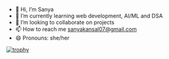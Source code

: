 - 👋 Hi, I’m Sanya
- 🌱 I’m currently learning web development, AI/ML and DSA
- 💞️ I’m looking to collaborate on projects
- 📫 How to reach me sanyakansal07@gmail.com
- 😄 Pronouns: she/her



[![trophy](https://github-profile-trophy.vercel.app/?username=ryo-ma&theme=onedark)](https://github.com/ryo-ma/github-profile-trophy)

<!---
sannya07/sannya07 is a ✨ special ✨ repository because its `README.md` (this file) appears on your GitHub profile.
You can click the Preview link to take a look at your changes.
--->

